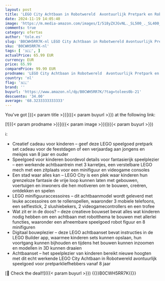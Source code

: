```yaml
---
layout: post
title: 'LEGO City Achtbaan in Robotwereld  Avontuurlijk Pretpark en Robot Speelgoed voor Kinderen  Rollenspel Cadeau voor Jongens en Meisjes vanaf 8 jaar 60421'
date: 2024-11-19 14:05:40
image: 'https://m.media-amazon.com/images/I/518yZXJGvNL._SL500_._SL400_.jpg'
comments: true
category: ofertas
author: 'tole.es'
slug: 'B0CWH5RR7K-nl LEGO City Achtbaan in Robotwereld Avontuurlijk Pretpark en...'
sku: 'B0CWH5RR7K-nl'
tags: [ '🇳🇱', ]
actualPrice: 65.99 EUR
currency: EUR
price: 65.99
comparePrice: 99.99 EUR
prodname: 'LEGO City Achtbaan in Robotwereld  Avontuurlijk Pretpark en Robot Speelgoed voor Kinderen  Rollenspel Cadeau voor Jongens en Meisjes vanaf 8 jaar 60421'
country: 'nl'
flag: '🇳🇱'
brand: ''
buyurl: 'https://www.amazon.nl/dp/B0CWH5RR7K/?tag=tolees0b-21'
descuento: '34.00'
average: '68.3233333333333'
---
```


You've got [{{< param title >}}]({{< param buyurl >}}) at the following link:

[![{{< param prodname >}}]({{< param image >}})]({{< param buyurl >}})

ℹ️:

- Creatief cadeau voor kinderen – geef deze LEGO speelgoed pretpark set cadeau voor de feestdagen of een verjaardag aan jongens en meisjes van 8 jaar en ouder
- Speelgoed voor kinderen boordevol details voor fantasierijk speelplezier – een werkende achtbaantrein met 3 karretjes, een verstelbare LEGO mech met een zitplaats voor een minifiguur en videogame consoles
- Een stad waar alles kan – LEGO City is een plek waar kinderen hun grenzeloze fantasie de vrije loop kunnen laten met gebouwen, voertuigen en inwoners die hen motiveren om te bouwen, creëren, ontdekken en spelen
- LEGO minifiguuraccessoires – dit achtbaanmodel wordt geleverd met leuke accessoires om te rollenspellen, waaronder 3 mobiele telefoons, een selfiestick, 2 slushiebekers, 2 videogamecontrollers en een trofee
- Wat zit er in de doos? – deze creatieve bouwset bevat alles wat kinderen nodig hebben om een achtbaan met robotthema te bouwen met allerlei functies, waaronder een afneembare speelgoed robot figuur en 8 minifiguren
- Digitaal bouwplezier – deze LEGO achtbaanset bevat instructies in de LEGO Builder app, waarmee kinderen sets kunnen opslaan, hun voortgang kunnen bijhouden en tijdens het bouwen kunnen inzoomen en modellen in 3D kunnen draaien
- Achtbaanset – het speelplezier van kinderen bereikt nieuwe hoogten met dit echt werkende LEGO City Achtbaan in Robotwereld avontuurlijk speelgoed voor pretparkliefhebbers vanaf 8 jaar

[🛒 Check the deal!!]({{< param buyurl >}})
{{<world>}}B0CWH5RR7K{{</world>}}
